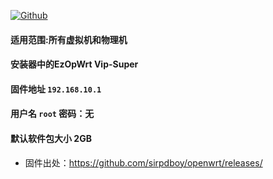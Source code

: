 [![Github](https://img.shields.io/badge/Release文件可在国内加速站下载-FC7C0D?logo=github&logoColor=fff&labelColor=000&style=for-the-badge)](https://wkdaily.cpolar.top/archives/1) 

#### 适用范围:所有虚拟机和物理机
#### 安装器中的EzOpWrt Vip-Super
#### 固件地址 `192.168.10.1`
#### 用户名 `root` 密码：无
#### 默认软件包大小 2GB 

- 固件出处：https://github.com/sirpdboy/openwrt/releases/